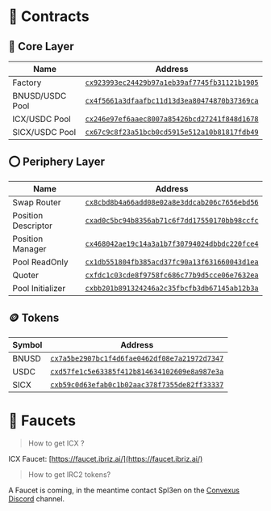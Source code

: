 # 📝 Contracts

## 🔴 Core Layer

| Name | Address |
|------------------------|----------------------------------------------|
| Factory                | [`cx923993ec24429b97a1eb39af7745fb31121b1905`](https://tracker.berlin.icon.community/contract/cx923993ec24429b97a1eb39af7745fb31121b1905) |
| BNUSD/USDC Pool        | [`cx4f5661a3dfaafbc11d13d3ea80474870b37369ca`](https://tracker.berlin.icon.community/contract/cx4f5661a3dfaafbc11d13d3ea80474870b37369ca) |
| ICX/USDC Pool          | [`cx246e97ef6aaec8007a85426bcd27241f848d1678`](https://tracker.berlin.icon.community/contract/cx246e97ef6aaec8007a85426bcd27241f848d1678) |
| SICX/USDC Pool         | [`cx67c9c8f23a51bcb0cd5915e512a10b81817fdb49`](https://tracker.berlin.icon.community/contract/cx67c9c8f23a51bcb0cd5915e512a10b81817fdb49) |


## ⭕ Periphery Layer

| Name | Address |
|------------------------|----------------------------------------------|
| Swap Router            | [`cx8cbd8b4a66add08e02a8e3ddcab206c7656ebd56`](https://tracker.berlin.icon.community/contract/cx8cbd8b4a66add08e02a8e3ddcab206c7656ebd56) |
| Position Descriptor    | [`cxad0c5bc94b8356ab71c6f7dd17550170bb98ccfc`](https://tracker.berlin.icon.community/contract/cxad0c5bc94b8356ab71c6f7dd17550170bb98ccfc) |
| Position Manager       | [`cx468042ae19c14a3a1b7f30794024dbbdc220fce4`](https://tracker.berlin.icon.community/contract/cx468042ae19c14a3a1b7f30794024dbbdc220fce4) |
| Pool ReadOnly          | [`cx1db551804fb385acd37fc90a13f631660043d1ea`](https://tracker.berlin.icon.community/contract/cx1db551804fb385acd37fc90a13f631660043d1ea) |
| Quoter                 | [`cxfdc1c03cde8f9758fc686c77b9d5cce06e7632ea`](https://tracker.berlin.icon.community/contract/cxfdc1c03cde8f9758fc686c77b9d5cce06e7632ea) |
| Pool Initializer                 | [`cxbb201b891324246a2c35fbcfb3db67145ab12b3a`](https://tracker.berlin.icon.community/contract/cxbb201b891324246a2c35fbcfb3db67145ab12b3a) |


## 🪙 Tokens

| Symbol | Address |
|--------|----------------------------------------------|
| BNUSD  | [`cx7a5be2907bc1f4d6fae0462df08e7a21972d7347`](https://tracker.berlin.icon.community/contract/cx7a5be2907bc1f4d6fae0462df08e7a21972d7347) |
| USDC   | [`cxd57fe1c5e63385f412b814634102609e8a987e3a`](https://tracker.berlin.icon.community/contract/cxd57fe1c5e63385f412b814634102609e8a987e3a) |
| SICX   | [`cxb59c0d63efab0c1b02aac378f7355de82ff33337`](https://tracker.berlin.icon.community/contract/cxb59c0d63efab0c1b02aac378f7355de82ff33337) |


# 🚰 Faucets

> How to get ICX ?

ICX Faucet: [https://faucet.ibriz.ai/](https://faucet.ibriz.ai/)

> How to get IRC2 tokens? 

A Faucet is coming, in the meantime contact Spl3en on the [Convexus Discord](https://discord.convexus.net/) channel.